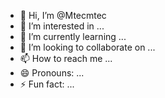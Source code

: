 - 👋 Hi, I’m @Mtecmtec
- 👀 I’m interested in ...
- 🌱 I’m currently learning ...
- 💞️ I’m looking to collaborate on ...
- 📫 How to reach me ...
- 😄 Pronouns: ...
- ⚡ Fun fact: ...

<!---
Mtecmtec/Mtecmtec is a ✨ special ✨ repository because its `README.md` (this file) appears on your GitHub profile.
You can click the Preview link to take a look at your changes.
--->
